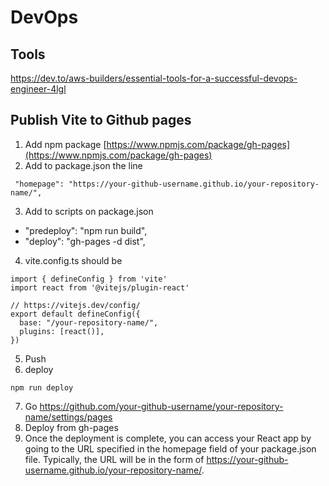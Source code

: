 # DevOps

## Tools

https://dev.to/aws-builders/essential-tools-for-a-successful-devops-engineer-4lgl

## Publish Vite to Github pages

1. Add npm package [https://www.npmjs.com/package/gh-pages](https://www.npmjs.com/package/gh-pages)
2. Add to package.json the line

```
 "homepage": "https://your-github-username.github.io/your-repository-name/",
```

3. Add to scripts on package.json

- "predeploy": "npm run build",
- "deploy": "gh-pages -d dist",

4. vite.config.ts should be

```
import { defineConfig } from 'vite'
import react from '@vitejs/plugin-react'

// https://vitejs.dev/config/
export default defineConfig({
  base: "/your-repository-name/",
  plugins: [react()],
})

```

5. Push
6. deploy

```
npm run deploy
```

7. Go https://github.com/your-github-username/your-repository-name/settings/pages
8. Deploy from gh-pages
9. Once the deployment is complete, you can access your React app by going to the URL specified in the homepage field of your package.json file. Typically, the URL will be in the form of https://your-github-username.github.io/your-repository-name/.
